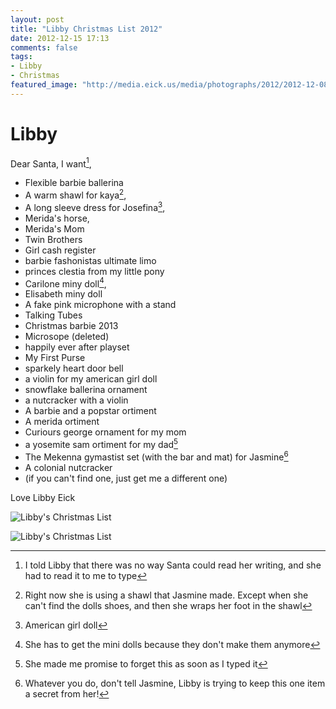 ```yaml
---
layout: post
title: "Libby Christmas List 2012"
date: 2012-12-15 17:13
comments: false
tags: 
- Libby
- Christmas
featured_image: "http://media.eick.us/media/photographs/2012/2012-12-08/LibbyChristmasListpage1.jpg"
---
```

# Libby

Dear Santa, I want[^1],

* Flexible barbie ballerina
* A warm shawl for kaya[^2],
* A long sleeve dress for Josefina[^3],
* Merida's horse,
* Merida's Mom
* Twin Brothers
* Girl cash register
* barbie fashonistas ultimate limo
* princes clestia from my little pony
* Carilone miny doll[^4],
* Elisabeth miny doll
* A fake pink microphone with a stand
* Talking Tubes
* Christmas barbie 2013
* Microsope (deleted)
* happily ever after playset
* My First Purse
* sparkely heart door bell
* a violin for my american girl doll
* snowflake ballerina ornament
* a nutcracker with a violin
* A barbie and a popstar ortiment 
* A merida ortiment
* Curiours george ornament for my mom
* a yosemite sam ortiment for my dad[^5]
* The Mekenna gymastist set (with the bar and mat) for Jasmine[^6]
* A colonial nutcracker
* (if you can't find one, just get me a different one)

Love
Libby Eick

![Libby's Christmas List](http://media.eick.us/media/photographs/2012/2012-12-08/LibbyChristmasListpage1.jpg)


![Libby's Christmas List](http://media.eick.us/media/photographs/2012/2012-12-08/LibbyChristmasListpage2.jpg)


[^1]: I told Libby that there was no way Santa could read her writing, and she had to read it to me to type

[^2]: Right now she is using a shawl that Jasmine made.  Except when she can't find the dolls shoes, and then she wraps her foot in the shawl

[^3]: American girl doll

[^4]: She has to get the mini dolls because they don't make them anymore

[^5]: She made me promise to forget this as soon as I typed it

[^6]: Whatever you do, don't tell Jasmine, Libby is trying to keep this one item a secret from her!
